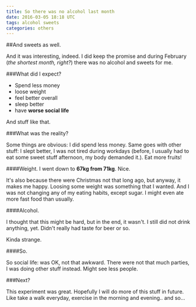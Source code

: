 ```yaml
---
title: So there was no alcohol last month
date: 2016-03-05 18:18 UTC
tags: alcohol sweets
categories: others
---
```

##And sweets as well.

And it was interesting, indeed. I did keep the promise and during February (*the shortest month, right?*) there was no alcohol and sweets for me.

###What did I expect?
 * Spend less money
 * loose weight
 * feel better overall
 * sleep better
 * have **worse social life**

And stuff like that.

###What was the reality?

Some things are obvious: I did spend less money. Same goes with other stuff: I slept better, I was not tired during workdays (before, I usually had to eat some sweet stuff afternoon, my body demanded it.). Eat more fruits!

####Weight.
I went down to **67kg from 71kg**. Nice.

It's also because there were Christmas not that long ago, but anyway, it makes me happy. Loosing some weight was something that I wanted. And I was not changing any of my eating habits, except sugar. I might even ate more fast food than usually.


####Alcohol.

I thought that this might be hard, but in the end, it wasn't. I still did not drink anything, yet. Didn't really had taste for beer or so.

Kinda strange.

####So.

So social life: was OK, not that awkward. There were not that much parties, I was doing other stuff instead. Might see less people.

###Next?

This experiment was great. Hopefully I will do more of this stuff in future. Like take a walk everyday, exercise in the morning and evening.. and so...
